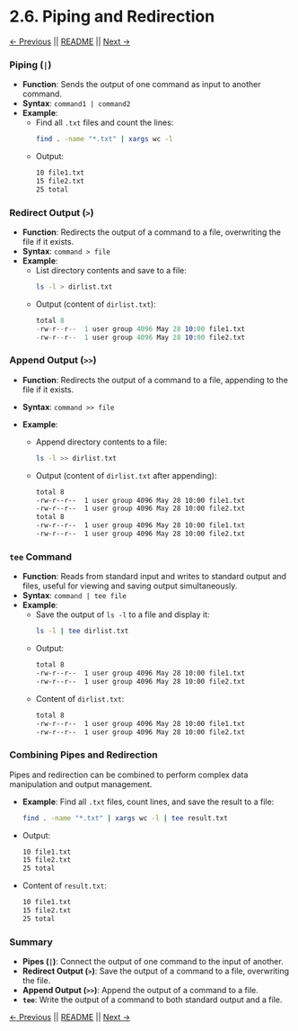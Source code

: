 # 2.6. Piping and Redirection

[← Previous](./2.5-Compression-and-Archiving.md) || [README](../README.md) || [Next →](../03-Shell-Scripting/3.1-Basics.md)

### Piping (`|`)

- **Function**: Sends the output of one command as input to another command.
- **Syntax**: `command1 | command2`
- **Example**:
  - Find all `.txt` files and count the lines:
    ```sh
    find . -name "*.txt" | xargs wc -l
    ```
  - Output:
    ```sh
    10 file1.txt
    15 file2.txt
    25 total
    ```

### Redirect Output (`>`)

- **Function**: Redirects the output of a command to a file, overwriting the file if it exists.
- **Syntax**: `command > file`
- **Example**:
  - List directory contents and save to a file:
    ```sh
    ls -l > dirlist.txt
    ```
  - Output (content of `dirlist.txt`):
    ```s
    total 8
    -rw-r--r--  1 user group 4096 May 28 10:00 file1.txt
    -rw-r--r--  1 user group 4096 May 28 10:00 file2.txt
    ```

### Append Output (`>>`)

- **Function**: Redirects the output of a command to a file, appending to the file if it exists.
- **Syntax**: `command >> file`
- **Example**:

  - Append directory contents to a file:

    ```sh
    ls -l >> dirlist.txt
    ```

  - Output (content of `dirlist.txt` after appending):
    ```sh
    total 8
    -rw-r--r--  1 user group 4096 May 28 10:00 file1.txt
    -rw-r--r--  1 user group 4096 May 28 10:00 file2.txt
    total 8
    -rw-r--r--  1 user group 4096 May 28 10:00 file1.txt
    -rw-r--r--  1 user group 4096 May 28 10:00 file2.txt
    ```

### `tee` Command

- **Function**: Reads from standard input and writes to standard output and files, useful for viewing and saving output simultaneously.
- **Syntax**: `command | tee file`
- **Example**:
  - Save the output of `ls -l` to a file and display it:
    ```sh
    ls -l | tee dirlist.txt
    ```
  - Output:
    ```sh
    total 8
    -rw-r--r--  1 user group 4096 May 28 10:00 file1.txt
    -rw-r--r--  1 user group 4096 May 28 10:00 file2.txt
    ```
  - Content of `dirlist.txt`:
    ```sh
    total 8
    -rw-r--r--  1 user group 4096 May 28 10:00 file1.txt
    -rw-r--r--  1 user group 4096 May 28 10:00 file2.txt
    ```

### Combining Pipes and Redirection

Pipes and redirection can be combined to perform complex data manipulation and output management.

- **Example**: Find all `.txt` files, count lines, and save the result to a file:
  ```sh
  find . -name "*.txt" | xargs wc -l | tee result.txt
  ```
- Output:
  ```sh
  10 file1.txt
  15 file2.txt
  25 total
  ```
- Content of `result.txt`:
  ```sh
  10 file1.txt
  15 file2.txt
  25 total
  ```

### Summary

- **Pipes (`|`)**: Connect the output of one command to the input of another.
- **Redirect Output (`>`)**: Save the output of a command to a file, overwriting the file.
- **Append Output (`>>`)**: Append the output of a command to a file.
- **`tee`**: Write the output of a command to both standard output and a file.

[← Previous](./2.5-Compression-and-Archiving.md) || [README](../README.md) || [Next →](../03-Shell-Scripting/3.1-Basics.md)
